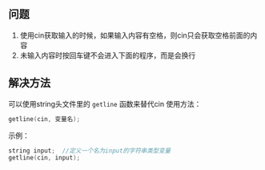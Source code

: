 ## 问题
1. 使用cin获取输入的时候，如果输入内容有空格，则cin只会获取空格前面的内容
2. 未输入内容时按回车键不会进入下面的程序，而是会换行
## 解决方法
可以使用string头文件里的 `getline` 函数来替代cin
使用方法：
```cpp
getline(cin, 变量名);
```
示例：
```cpp
string input;  //定义一个名为input的字符串类型变量
getline(cin, input);
```
<!-- ##{"script":"<script src='https://blog.meekdai.com/Gmeek/plugins/articletoc.js'></script>"}## -->